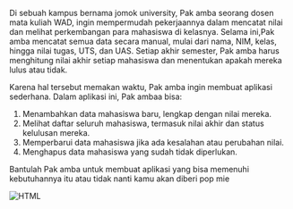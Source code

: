 Di sebuah kampus bernama jomok university, Pak amba seorang dosen mata kuliah WAD, ingin mempermudah pekerjaannya dalam mencatat nilai dan melihat perkembangan para mahasiswa di kelasnya. Selama ini,Pak amba mencatat semua data secara manual, mulai dari nama, NIM, kelas, hingga nilai tugas, UTS, dan UAS. Setiap akhir semester, Pak amba harus menghitung nilai akhir setiap mahasiswa dan menentukan apakah mereka lulus atau tidak.

Karena hal tersebut memakan waktu, Pak amba ingin membuat aplikasi sederhana. Dalam aplikasi ini, Pak ambaa bisa:

1. Menambahkan data mahasiswa baru, lengkap dengan nilai mereka.
2. Melihat daftar seluruh mahasiswa, termasuk nilai akhir dan status kelulusan mereka.
3. Memperbarui data mahasiswa jika ada kesalahan atau perubahan nilai.
4. Menghapus data mahasiswa yang sudah tidak diperlukan.

Bantulah Pak amba untuk membuat aplikasi yang bisa memenuhi kebutuhannya itu atau tidak nanti kamu akan diberi pop mie

<img align="center" alt="HTML" width="auto" src="https://www.popmie.com/uploads/product/rasa-ayam-bawang_text.png">
